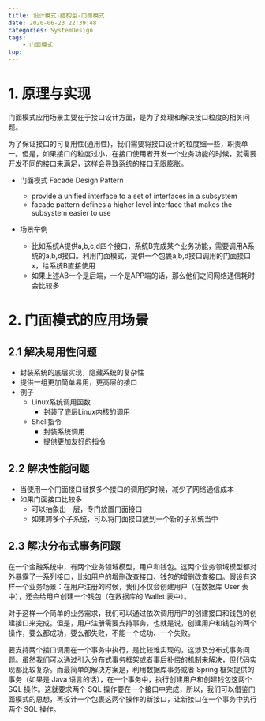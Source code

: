 ```yaml
---
title: 设计模式-结构型-门面模式
date: 2020-06-23 22:39:48
categories: SystemDesign
tags:
    - 门面模式
top:
---
```

# 1. 原理与实现

门面模式应用场景主要在于接口设计方面，是为了处理和解决接口粒度的相关问题。

为了保证接口的可复用性(通用性)，我们需要将接口设计的粒度细一些，职责单一。但是，如果接口的粒度过小，在接口使用者开发一个业务功能的时候，就需要开发不同的接口来满足，这样会导致系统的接口无限膨胀。

+ 门面模式  Facade Design Pattern 
    + provide a unified interface to a set of interfaces in a subsystem
    + facade pattern defines a higher level interface that makes the subsystem easier to use 


+ 场景举例
    + 比如系统A提供a,b,c,d四个接口，系统B完成某个业务功能，需要调用A系统的a,b,d接口。利用门面模式，提供一个包裹a,b,d接口调用的门面接口x，给系统B直接使用
    + 如果上述AB一个是后端，一个是APP端的话，那么他们之间网络通信耗时会比较多


# 2. 门面模式的应用场景

## 2.1 解决易用性问题

+ 封装系统的底层实现，隐藏系统的复杂性
+ 提供一组更加简单易用，更高层的接口
+ 例子
    + Linux系统调用函数
        + 封装了底层Linux内核的调用
    + Shell指令
        + 封装系统调用
        + 提供更加友好的指令

## 2.2 解决性能问题

+ 当使用一个门面接口替换多个接口的调用的时候，减少了网络通信成本
+ 如果门面接口比较多
    + 可以抽象出一层，专门放置门面接口
    + 如果跨多个子系统，可以将门面接口放到一个新的子系统当中


## 2.3 解决分布式事务问题

在一个金融系统中，有两个业务领域模型，用户和钱包。这两个业务领域模型都对外暴露了一系列接口，比如用户的增删改查接口、钱包的增删改查接口。假设有这样一个业务场景：在用户注册的时候，我们不仅会创建用户（在数据库 User 表中），还会给用户创建一个钱包（在数据库的 Wallet 表中）。

对于这样一个简单的业务需求，我们可以通过依次调用用户的创建接口和钱包的创建接口来完成。但是，用户注册需要支持事务，也就是说，创建用户和钱包的两个操作，要么都成功，要么都失败，不能一个成功、一个失败。

要支持两个接口调用在一个事务中执行，是比较难实现的，这涉及分布式事务问题。虽然我们可以通过引入分布式事务框架或者事后补偿的机制来解决，但代码实现都比较复杂。而最简单的解决方案是，利用数据库事务或者 Spring 框架提供的事务（如果是 Java 语言的话），在一个事务中，执行创建用户和创建钱包这两个 SQL 操作。这就要求两个 SQL 操作要在一个接口中完成，所以，我们可以借鉴门面模式的思想，再设计一个包裹这两个操作的新接口，让新接口在一个事务中执行两个 SQL 操作。